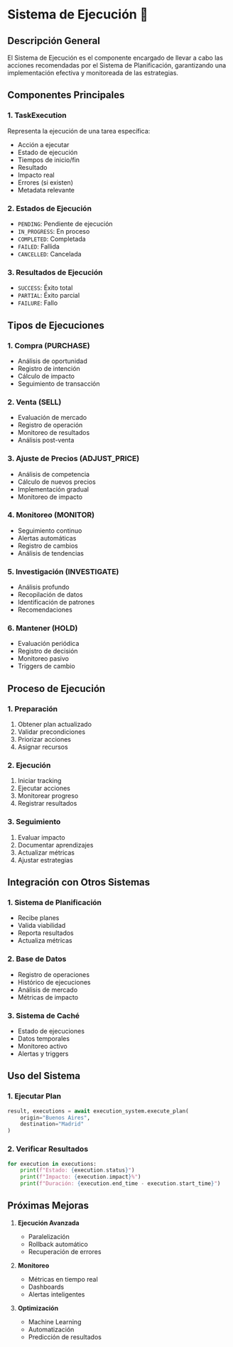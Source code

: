 # Sistema de Ejecución 🔄

## Descripción General
El Sistema de Ejecución es el componente encargado de llevar a cabo las acciones recomendadas por el Sistema de Planificación, garantizando una implementación efectiva y monitoreada de las estrategias.

## Componentes Principales

### 1. TaskExecution
Representa la ejecución de una tarea específica:
- Acción a ejecutar
- Estado de ejecución
- Tiempos de inicio/fin
- Resultado
- Impacto real
- Errores (si existen)
- Metadata relevante

### 2. Estados de Ejecución
- `PENDING`: Pendiente de ejecución
- `IN_PROGRESS`: En proceso
- `COMPLETED`: Completada
- `FAILED`: Fallida
- `CANCELLED`: Cancelada

### 3. Resultados de Ejecución
- `SUCCESS`: Éxito total
- `PARTIAL`: Éxito parcial
- `FAILURE`: Fallo

## Tipos de Ejecuciones

### 1. Compra (PURCHASE)
- Análisis de oportunidad
- Registro de intención
- Cálculo de impacto
- Seguimiento de transacción

### 2. Venta (SELL)
- Evaluación de mercado
- Registro de operación
- Monitoreo de resultados
- Análisis post-venta

### 3. Ajuste de Precios (ADJUST_PRICE)
- Análisis de competencia
- Cálculo de nuevos precios
- Implementación gradual
- Monitoreo de impacto

### 4. Monitoreo (MONITOR)
- Seguimiento continuo
- Alertas automáticas
- Registro de cambios
- Análisis de tendencias

### 5. Investigación (INVESTIGATE)
- Análisis profundo
- Recopilación de datos
- Identificación de patrones
- Recomendaciones

### 6. Mantener (HOLD)
- Evaluación periódica
- Registro de decisión
- Monitoreo pasivo
- Triggers de cambio

## Proceso de Ejecución

### 1. Preparación
1. Obtener plan actualizado
2. Validar precondiciones
3. Priorizar acciones
4. Asignar recursos

### 2. Ejecución
1. Iniciar tracking
2. Ejecutar acciones
3. Monitorear progreso
4. Registrar resultados

### 3. Seguimiento
1. Evaluar impacto
2. Documentar aprendizajes
3. Actualizar métricas
4. Ajustar estrategias

## Integración con Otros Sistemas

### 1. Sistema de Planificación
- Recibe planes
- Valida viabilidad
- Reporta resultados
- Actualiza métricas

### 2. Base de Datos
- Registro de operaciones
- Histórico de ejecuciones
- Análisis de mercado
- Métricas de impacto

### 3. Sistema de Caché
- Estado de ejecuciones
- Datos temporales
- Monitoreo activo
- Alertas y triggers

## Uso del Sistema

### 1. Ejecutar Plan
```python
result, executions = await execution_system.execute_plan(
    origin="Buenos Aires",
    destination="Madrid"
)
```

### 2. Verificar Resultados
```python
for execution in executions:
    print(f"Estado: {execution.status}")
    print(f"Impacto: {execution.impact}%")
    print(f"Duración: {execution.end_time - execution.start_time}")
```

## Próximas Mejoras

1. **Ejecución Avanzada**
   - Paralelización
   - Rollback automático
   - Recuperación de errores

2. **Monitoreo**
   - Métricas en tiempo real
   - Dashboards
   - Alertas inteligentes

3. **Optimización**
   - Machine Learning
   - Automatización
   - Predicción de resultados
